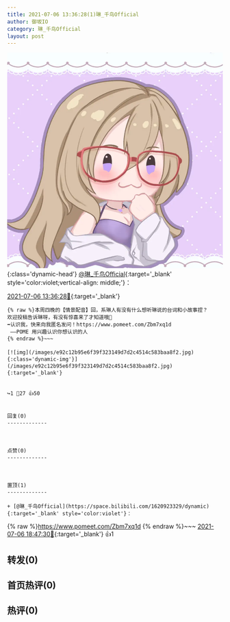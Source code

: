 ```yaml
---
title: 2021-07-06 13:36:28(1)琳_千鸟Official
author: 御坂IO
category: 琳_千鸟Official
layout: post
---
```


![img](/images/c0a88f85ebd0d056f37b114e0748e69556c8b488.jpg){:class='dynamic-head'}
[@琳_千鸟Official](https://space.bilibili.com/1620923329/dynamic){:target='_blank' style='color:violet;vertical-align: middle;'}：

[2021-07-06 13:36:28🔗](https://t.bilibili.com/544221267499395169){:target='_blank'}

~~~
{% raw %}本周四晚的【情景配音】回，系琳人有没有什么想听琳说的台词和小故事捏？
欢迎投稿告诉琳呀，有没有惊喜来了才知道哦🤫
➡️认识我，快来向我匿名发问！https://www.pomeet.com/Zbm7xq1d 
 ——POME 用兴趣认识你想认识的人
{% endraw %}~~~

[![img](/images/e92c12b95e6f39f323149d7d2c4514c583baa8f2.jpg){:class='dynamic-img'}](/images/e92c12b95e6f39f323149d7d2c4514c583baa8f2.jpg){:target='_blank'}


↪️1 💬27 👍50


回复(0)
-------------



点赞(0)
-------------



置顶(1)
-------------

+ [@琳_千鸟Official](https://space.bilibili.com/1620923329/dynamic){:target='_blank' style='color:violet'}：
~~~
{% raw %}https://www.pomeet.com/Zbm7xq1d
{% endraw %}~~~
[2021-07-06 18:47:30🔗](https://t.bilibili.com/544221267499395169#reply4854757029){:target='_blank'} 👍1


转发(0)
-------------



首页热评(0)
-------------



热评(0)
-------------



